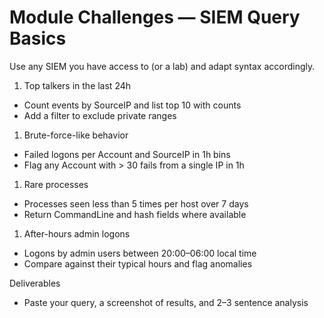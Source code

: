 # Module Challenges — SIEM Query Basics

Use any SIEM you have access to (or a lab) and adapt syntax accordingly.

1. Top talkers in the last 24h

- Count events by SourceIP and list top 10 with counts
- Add a filter to exclude private ranges

1. Brute-force-like behavior

- Failed logons per Account and SourceIP in 1h bins
- Flag any Account with > 30 fails from a single IP in 1h

1. Rare processes

- Processes seen less than 5 times per host over 7 days
- Return CommandLine and hash fields where available

1. After-hours admin logons

- Logons by admin users between 20:00–06:00 local time
- Compare against their typical hours and flag anomalies

Deliverables

- Paste your query, a screenshot of results, and 2–3 sentence analysis
